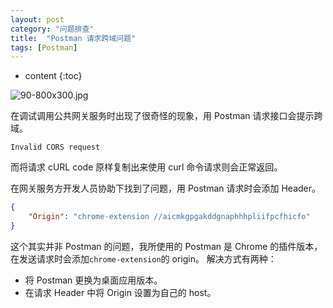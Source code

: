 ```yaml
---
layout: post
category: "问题排查"
title:  "Postman 请求跨域问题"
tags: [Postman]
---
```


* content
{:toc}

![90-800x300.jpg](https://i.loli.net/2019/10/22/FnbuQgsiy9exDXo.jpg)

在调试调用公共网关服务时出现了很奇怪的现象，用 Postman 请求接口会提示跨域。
```
Invalid CORS request
```
而将请求 cURL code 原样复制出来使用 curl 命令请求则会正常返回。





在网关服务方开发人员协助下找到了问题，用 Postman 请求时会添加 Header。
```json
{
    "Origin": "chrome-extension //aicmkgpgakddgnaphhhpliifpcfhicfo"
}
```
这个其实并非 Postman 的问题，我所使用的 Postman 是 Chrome 的插件版本，在发送请求时会添加`chrome-extension`的 origin。
解决方式有两种：
- 将 Postman 更换为桌面应用版本。
- 在请求 Header 中将 Origin 设置为自己的 host。
